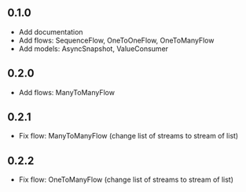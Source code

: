 ## 0.1.0

- Add documentation
- Add flows: SequenceFlow, OneToOneFlow, OneToManyFlow
- Add models: AsyncSnapshot, ValueConsumer

## 0.2.0

- Add flows: ManyToManyFlow
 
## 0.2.1

- Fix flow: ManyToManyFlow (change list of streams to stream of list)

## 0.2.2

- Fix flow: OneToManyFlow (change list of streams to stream of list)
